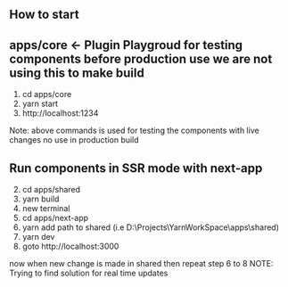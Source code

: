 ## How to start

## apps/core <- Plugin Playgroud for testing components before production use we are not using this to make build
1. cd apps/core
2. yarn start
3. http://localhost:1234

Note: above commands is used for testing the components with live changes no use in production build

## Run components in SSR mode with next-app
2. cd apps/shared
3. yarn build
4. new terminal
5. cd apps/next-app
6. yarn add path to shared (i.e D:\Projects\YarnWorkSpace\apps\shared)
7. yarn dev
8. goto http://localhost:3000


now when new change is made in shared then repeat step 6 to 8
NOTE: Trying to find solution for real time updates
